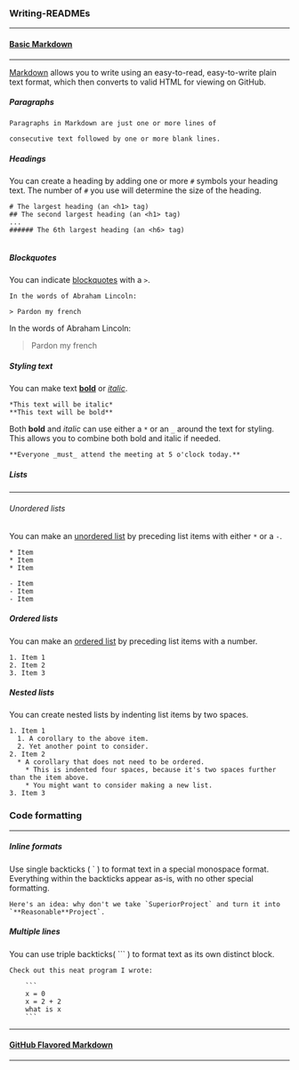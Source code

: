 ### Writing-READMEs

 ***
 
#### [Basic Markdown](https://help.github.com/articles/markdown-basics/)
***

[Markdown](http://daringfireball.net/projects/markdown/) allows you to write using an easy-to-read, easy-to-write plain text format, which then converts to valid HTML for viewing on GitHub.

##### Paragraphs

```
Paragraphs in Markdown are just one or more lines of 

consecutive text followed by one or more blank lines.

```
##### Headings

You can create a heading by adding one or more `#` symbols your heading text. The number of `#` you use will determine the size of the heading.

```
# The largest heading (an <h1> tag)
## The second largest heading (an <h1> tag)
...
###### The 6th largest heading (an <h6> tag)
 
```
##### Blockquotes

You can indicate [blockquotes](https://developer.mozilla.org/en-US/docs/Web/HTML/Element/blockquote) with a `>`.

```
In the words of Abraham Lincoln:

> Pardon my french

```
In the words of Abraham Lincoln:

> Pardon my french 

##### Styling text

You can make text [**bold**](https://developer.mozilla.org/en-US/docs/Web/HTML/Element/strong) or [*italic*](https://developer.mozilla.org/en-US/docs/Web/HTML/Element/em).

```
*This text will be italic*
**This text will be bold**

```
Both **bold** and *italic* can use either a `*` or an `_` around the text for styling. This allows you to combine both bold and italic if needed.

```
**Everyone _must_ attend the meeting at 5 o'clock today.**
```
##### Lists
***
###### Unordered lists

You can make an [unordered list](https://developer.mozilla.org/en-US/docs/Web/HTML/Element/ul) by preceding list items with either `*` or a `-`.

```
* Item
* Item
* Item

- Item
- Item
- Item
``` 
##### Ordered lists

You can make an [ordered list](https://developer.mozilla.org/en-US/docs/Web/HTML/Element/ol) by preceding list items with a number.

```
1. Item 1
2. Item 2
3. Item 3
```
##### Nested lists

You can create nested lists by indenting list items by two spaces.

```
1. Item 1
  1. A corollary to the above item.
  2. Yet another point to consider.
2. Item 2
  * A corollary that does not need to be ordered.
    * This is indented four spaces, because it's two spaces further than the item above.
    * You might want to consider making a new list.
3. Item 3
```
### Code formatting
***
##### Inline formats
Use single backticks (  ` ) to format text in a special monospace format. Everything within the backticks appear as-is, with no other special formatting.

```
Here's an idea: why don't we take `SuperiorProject` and turn it into `**Reasonable**Project`. 

```
##### Multiple lines
You can use triple backticks( ``` ) to format text as its own distinct block.

```
Check out this neat program I wrote:

	```
	x = 0
	x = 2 + 2
	what is x
	```
```

***
#### [GitHub Flavored Markdown](https://help.github.com/articles/github-flavored-markdown/)
***






















































